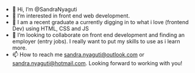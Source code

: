 - 👋 Hi, I’m @SandraNyaguti
- 👀 I’m interested in front end web development. 
- 🌱 I am a recent graduate a currently digging in to what i love (frontend Dev) using HTML, CSS and JS
- 💞️ I’m looking to collaborate on front end development and finding an employer (entry jobs). I really want to put my skills to use as i learn more.
- 📫 How to reach me sandra.nyaguti@outlook.com or sandra.nyaguti@hotmail.com. Looking forward to working with you!


<!---
SandraNyaguti/SandraNyaguti is a ✨ special ✨ repository because its `README.md` (this file) appears on your GitHub profile.
You can click the Preview link to take a look at your changes.
--->
